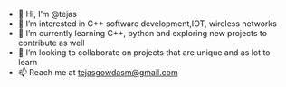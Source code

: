 - 👋 Hi, I’m @tejas
- 👀 I’m interested in C++ software development,IOT, wireless networks 
- 🌱 I’m currently learning C++, python and exploring new projects to contribute as well 
- 💞️ I’m looking to collaborate on projects that are unique and as lot to learn 
- 📫 Reach me at tejasgowdasm@gmail.com
